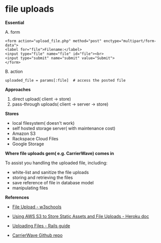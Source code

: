 ---
---
# file uploads

**Essential**

A. form
```
<form action="upload_file.php" method="post" enctype="multipart/form-data">
<label for="file">Filename:</label>
<input type="file" name="file" id="file"><br>
<input type="submit" name="submit" value="Submit">
</form>
```

B. action

`uploaded_file = params[:file]  # access the posted file`

**Approaches**

1. direct upload( client -> store)
2. pass-through uploads( client -> server -> store)

**Stores**

- local filesystem( doesn't work)
- self hosted storage server( with maintenance cost)
- Amazon S3
- Rackspace Cloud Files
- Google Storage

**Where file uploads gem( e.g. CarrierWave) comes in**

To assist you handling the uploaded file, including:

- white-list and sanitize the file uploads
- storing and retrieving the files
- save reference of file in database model
- manipulating files

**References**

- [File Upload - w3schools](http://www.w3schools.com/php/php_file_upload.asp)
- [Using AWS S3 to Store Static Assets and File Uploads - Heroku doc](https://devcenter.heroku.com/articles/s3#file-uploads)

- [Uploading Files - Rails guide](http://guides.rubyonrails.org/form_helpers.html#uploading-files)

- [CarrierWave Github repo](https://github.com/carrierwaveuploader/carrierwave)